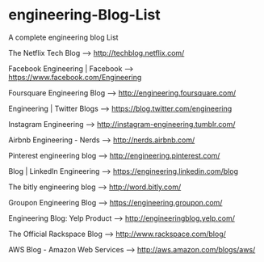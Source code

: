 engineering-Blog-List
=====================

A complete engineering blog List 

The Netflix Tech Blog --> http://techblog.netflix.com/

Facebook Engineering | Facebook --> https://www.facebook.com/Engineering

Foursquare Engineering Blog --> http://engineering.foursquare.com/

Engineering | Twitter Blogs --> https://blog.twitter.com/engineering

Instagram Engineering --> http://instagram-engineering.tumblr.com/

Airbnb Engineering - Nerds --> http://nerds.airbnb.com/

Pinterest engineering blog --> http://engineering.pinterest.com/

Blog | LinkedIn Engineering --> https://engineering.linkedin.com/blog

The bitly engineering blog --> http://word.bitly.com/

Groupon Engineering Blog --> https://engineering.groupon.com/

Engineering Blog: Yelp Product --> http://engineeringblog.yelp.com/

The Official Rackspace Blog --> http://www.rackspace.com/blog/

AWS Blog - Amazon Web Services --> http://aws.amazon.com/blogs/aws/
